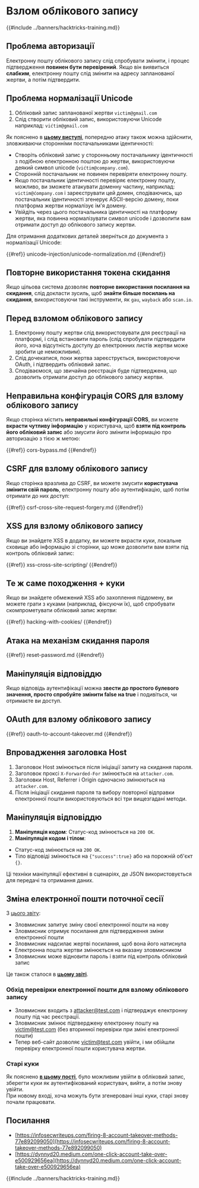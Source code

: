 # Взлом облікового запису

{{#include ../banners/hacktricks-training.md}}

## **Проблема авторизації**

Електронну пошту облікового запису слід спробувати змінити, і процес підтвердження **повинен бути перевірений**. Якщо він виявиться **слабким**, електронну пошту слід змінити на адресу запланованої жертви, а потім підтвердити.

## **Проблема нормалізації Unicode**

1. Обліковий запис запланованої жертви `victim@gmail.com`
2. Слід створити обліковий запис, використовуючи Unicode\
наприклад: `vićtim@gmail.com`

Як пояснено в [**цьому виступі**](https://www.youtube.com/watch?v=CiIyaZ3x49c), попередню атаку також можна здійснити, зловживаючи сторонніми постачальниками ідентичності:

- Створіть обліковий запис у сторонньому постачальнику ідентичності з подібною електронною поштою до жертви, використовуючи деякий символ unicode (`vićtim@company.com`).
- Сторонній постачальник не повинен перевіряти електронну пошту.
- Якщо постачальник ідентичності перевіряє електронну пошту, можливо, ви зможете атакувати доменну частину, наприклад: `victim@ćompany.com` і зареєструвати цей домен, сподіваючись, що постачальник ідентичності згенерує ASCII-версію домену, поки платформа жертви нормалізує ім'я домену.
- Увійдіть через цього постачальника ідентичності на платформу жертви, яка повинна нормалізувати символ unicode і дозволити вам отримати доступ до облікового запису жертви.

Для отримання додаткових деталей зверніться до документа з нормалізації Unicode:

{{#ref}}
unicode-injection/unicode-normalization.md
{{#endref}}

## **Повторне використання токена скидання**

Якщо цільова система дозволяє **повторне використання посилання на скидання**, слід докласти зусиль, щоб **знайти більше посилань на скидання**, використовуючи такі інструменти, як `gau`, `wayback` або `scan.io`.

## **Перед взломом облікового запису**

1. Електронну пошту жертви слід використовувати для реєстрації на платформі, і слід встановити пароль (слід спробувати підтвердити його, хоча відсутність доступу до електронних листів жертви може зробити це неможливим).
2. Слід дочекатися, поки жертва зареєструється, використовуючи OAuth, і підтвердить обліковий запис.
3. Сподіваємося, що звичайна реєстрація буде підтверджена, що дозволить отримати доступ до облікового запису жертви.

## **Неправильна конфігурація CORS для взлому облікового запису**

Якщо сторінка містить **неправильні конфігурації CORS**, ви можете **вкрасти чутливу інформацію** у користувача, щоб **взяти під контроль його обліковий запис** або змусити його змінити інформацію про авторизацію з тією ж метою:

{{#ref}}
cors-bypass.md
{{#endref}}

## **CSRF для взлому облікового запису**

Якщо сторінка вразлива до CSRF, ви можете змусити **користувача змінити свій пароль**, електронну пошту або аутентифікацію, щоб потім отримати до них доступ:

{{#ref}}
csrf-cross-site-request-forgery.md
{{#endref}}

## **XSS для взлому облікового запису**

Якщо ви знайдете XSS в додатку, ви можете вкрасти куки, локальне сховище або інформацію зі сторінки, що може дозволити вам взяти під контроль обліковий запис:

{{#ref}}
xss-cross-site-scripting/
{{#endref}}

## **Те ж саме походження + куки**

Якщо ви знайдете обмежений XSS або захоплення піддомену, ви можете грати з куками (наприклад, фіксуючи їх), щоб спробувати скомпрометувати обліковий запис жертви:

{{#ref}}
hacking-with-cookies/
{{#endref}}

## **Атака на механізм скидання пароля**

{{#ref}}
reset-password.md
{{#endref}}

## **Маніпуляція відповіддю**

Якщо відповідь аутентифікації можна **звести до простого булевого значення, просто спробуйте змінити false на true** і подивіться, чи отримаєте ви доступ.

## OAuth для взлому облікового запису

{{#ref}}
oauth-to-account-takeover.md
{{#endref}}

## Впровадження заголовка Host

1. Заголовок Host змінюється після ініціації запиту на скидання пароля.
2. Заголовок проксі `X-Forwarded-For` змінюється на `attacker.com`.
3. Заголовки Host, Referrer і Origin одночасно змінюються на `attacker.com`.
4. Після ініціації скидання пароля та вибору повторної відправки електронної пошти використовуються всі три вищезгадані методи.

## Маніпуляція відповіддю

1. **Маніпуляція кодом**: Статус-код змінюється на `200 OK`.
2. **Маніпуляція кодом і тілом**:
- Статус-код змінюється на `200 OK`.
- Тіло відповіді змінюється на `{"success":true}` або на порожній об'єкт `{}`.

Ці техніки маніпуляції ефективні в сценаріях, де JSON використовується для передачі та отримання даних.

## Зміна електронної пошти поточної сесії

З [цього звіту](https://dynnyd20.medium.com/one-click-account-take-over-e500929656ea):

- Зловмисник запитує зміну своєї електронної пошти на нову
- Зловмисник отримує посилання для підтвердження зміни електронної пошти
- Зловмисник надсилає жертві посилання, щоб вона його натиснула
- Електронна пошта жертви змінюється на вказану зловмисником
- Зловмисник може відновити пароль і взяти під контроль обліковий запис

Це також сталося в [**цьому звіті**](https://dynnyd20.medium.com/one-click-account-take-over-e500929656ea).

### Обхід перевірки електронної пошти для взлому облікового запису
- Зловмисник входить з attacker@test.com і підтверджує електронну пошту під час реєстрації.
- Зловмисник змінює підтверджену електронну пошту на victim@test.com (без вторинної перевірки при зміні електронної пошти)
- Тепер веб-сайт дозволяє victim@test.com увійти, і ми обійшли перевірку електронної пошти користувача жертви.

### Старі куки

Як пояснено [**в цьому пості**](https://medium.com/@niraj1mahajan/uncovering-the-hidden-vulnerability-how-i-found-an-authentication-bypass-on-shopifys-exchange-cc2729ea31a9), було можливим увійти в обліковий запис, зберегти куки як аутентифікований користувач, вийти, а потім знову увійти.\
При новому вході, хоча можуть бути згенеровані інші куки, старі знову почали працювати.

## Посилання

- [https://infosecwriteups.com/firing-8-account-takeover-methods-77e892099050](https://infosecwriteups.com/firing-8-account-takeover-methods-77e892099050)
- [https://dynnyd20.medium.com/one-click-account-take-over-e500929656ea](https://dynnyd20.medium.com/one-click-account-take-over-e500929656ea)

{{#include ../banners/hacktricks-training.md}}
